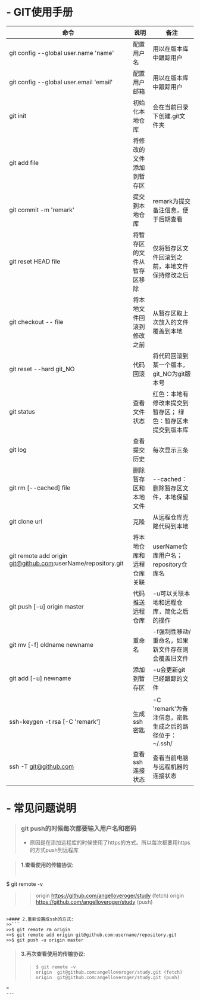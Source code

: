 # - GIT使用手册

|	命令	|	说明	|	备注	|
|-----------|-----------|-----------|
|git config --global user.name 'name'|配置用户名|用以在版本库中跟踪用户|
|git config --global user.email 'email'|配置用户邮箱|用以在版本库中跟踪用户|
|git init   |初始化本地仓库|会在当前目录下创建.git文件夹|
|git add file|将修改的文件添加到暂存区|	|
|git commit -m 'remark'|提交到本地仓库|remark为提交备注信息，便于后期查看|
|git reset HEAD file|将暂存区的文件从暂存区移除|仅将暂存区文件回滚到之前，本地文件保持修改之后|
|git checkout -- file| 将本地文件回滚到修改之前|从暂存区取上次放入的文件覆盖到本地|
|git reset --hard git_NO|代码回滚|将代码回滚到某一个版本，git_NO为git版本号|
|git status |查看文件状态|红色：本地有修改未提交到暂存区；  绿色：暂存区未提交到版本库|
|git log    |查看提交历史|每次显示三条|
|git rm [--cached] file|删除暂存区和本地文件|--cached：删除暂存区文件，本地保留|
|git clone url  |克隆    |从远程仓库克隆代码到本地|
|git remote add origin git@github.com:userName/repository.git  |将本地仓库和远程仓库关联   |userName仓库用户名； repository仓库名|
|git push [-u] origin master    |代码推送远程仓库   |-u可以关联本地和远程仓库，简化之后的操作
|git mv [-f] oldname newname  |重命名    |-f强制性移动/重命名，如果新文件存在则会覆盖旧文件|
|git add [-u] newname |添加到暂存区 |-u会更新git已经跟踪的文件|
|   |   |   |
|ssh-keygen -t rsa [-C 'remark']  |生成ssh密匙    |-C 'remark'为备注信息，密匙生成之后的路径位于：~/.ssh/|
|ssh -T git@github.com  |查看ssh连接状态   |查看当前电脑与远程机器的连接状态|



# - 常见问题说明
>
>### git push的时候每次都要输入用户名和密码
> - 原因是在添加远程库的时候使用了https的方式。所以每次都要用https的方式push到远程库

>#### 1.查看使用的传输协议:
>>```
$ git remote -v
>>origin  https://github.com/angelloveroger/study (fetch)
>>origin  https://github.com/angelloveroger/study (push)
```

>#### 2.重新设置成ssh的方式:
>>```
>>$ git remote rm origin
>>$ git remote add origin git@github.com:username/repository.git
>>$ git push -u origin master
```

>#### 3.再次查看使用的传输协议:
>>```
>>$ git remote -v
>>origin  git@github.com:angelloveroger/study.git (fetch)
>>origin  git@github.com:angelloveroger/study.git (push)
```
>
---
